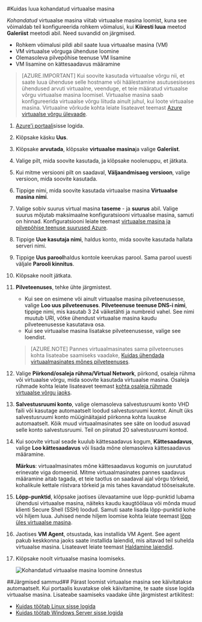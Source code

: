 #<a name="how-to-create-a-custom-virtual-machine"></a>Kuidas luua kohandatud virtuaalse masina

*Kohandatud* virtuaalse masina viitab virtuaalse masina loomist, kuna see võimaldab teil konfigureerida rohkem võimalusi, kui **Kiiresti luua** meetod **Galeriist** meetodi abil. Need suvandid on järgmised.

- Rohkem võimalusi pildi abil saate luua virtuaalse masina (VM)
- VM virtuaalse võrguga ühenduse loomine
- Olemasoleva pilvepõhise teenuse VM lisamine
- VM lisamine on kättesaadavus määramine

> [AZURE.IMPORTANT] Kui soovite kasutada virtuaalse võrgu nii, et saate luua ühenduse selle hostname või häälestamine asutusesiseses ühendused arvuti virtuaalne, veenduge, et teie määratud virtuaalse võrgu virtuaalse masina loomisel. Virtuaalse masina saab konfigureerida virtuaalse võrgu liituda ainult juhul, kui loote virtuaalse masina. Virtuaalne võrkude kohta leiate lisateavet teemast [Azure virtuaalse võrgu ülevaade](http://go.microsoft.com/fwlink/p/?LinkID=294063).

1. [Azure'i portaali](http://manage.windowsazure.com)sisse logida.

2. Klõpsake käsku **Uus**.

3. Klõpsake **arvutada**, klõpsake **virtuaalse masina**ja valige **Galeriist**.

4. Valige pilt, mida soovite kasutada, ja klõpsake noolenuppu, et jätkata.

5. Kui mitme versiooni pilt on saadaval, **Väljaandmisaeg versioon**, valige versioon, mida soovite kasutada.

6. Tippige nimi, mida soovite kasutada virtuaalse masina **Virtuaalse masina nimi**.

7. Valige sobiv suurus virtual masina **taseme** - ja **suurus** abil. Valige suurus mõjutab maksimaalne konfiguratsiooni virtuaalse masina, samuti on hinnad. Konfiguratsiooni leiate teemast [virtuaalse masina ja pilvepõhise teenuse suurused Azure](http://go.microsoft.com/fwlink/p/?LinkID=389844).

8. Tippige **Uue kasutaja nimi**, haldus konto, mida soovite kasutada hallata serveri nimi.

9. Tippige **Uus parool**haldus kontole keerukas parool. Sama parool uuesti väljale **Parooli kinnitus**.

10. Klõpsake noolt jätkata.

11. **Pilveteenuses**, tehke ühte järgmistest.

    - Kui see on esimene või ainult virtuaalse masina pilveteenusesse, valige **Loo uus pilveteenuses**. **Pilveteenuse teenuse DNS-i nimi**, tippige nimi, mis kasutab 3 24 väiketähti ja numbreid vahel. See nimi muutub URI, võtke ühendust virtuaalse masina kaudu pilveteenusesse kasutatava osa.
    - Kui see virtuaalse masina lisatakse pilveteenusesse, valige see loendist.

    > [AZURE.NOTE] Pannes virtuaalmasinates sama pilveteenuses kohta lisateabe saamiseks vaadake, [Kuidas ühendada virtuaalmasinates mõnes pilveteenuses](https://azure.microsoft.com/manage/windows/how-to-guides/connect-to-a-cloud-service/).

12. Valige **Piirkond/osaleja rühma/Virtual Network**, piirkond, osaleja rühma või virtuaalse võrgu, mida soovite kasutada virtuaalse masina. Osaleja rühmade kohta leiate lisateavet teemast [kohta osaleja rühmade virtuaalse võrgu jaoks](../virtual-network/virtual-networks-migrate-to-regional-vnet.md).

13. **Salvestusruumi konto**, valige olemasoleva salvestusruumi konto VHD faili või kasutage automaatselt loodud salvestusruumi kontot. Ainult üks salvestusruumi konto müüginäitajaid piirkonna kohta luuakse automaatselt. Kõik muud virtuaalmasinates see säte on loodud asuvad selle konto salvestusruumi. Teil on piiratud 20 salvestusruumi kontod.

14. Kui soovite virtual seade kuulub kättesaadavus kogum, **Kättesaadavus**, valige **Loo kättesaadavus** või lisada mõne olemasoleva kättesaadavus määramine.

    **Märkus**: virtuaalmasinates mõne kättesaadavus kogumis on juurutatud erinevate viga domeenid. Mitme virtuaalmasinates pannes saadavus määramine aitab tagada, et teie taotlus on saadaval ajal võrgu tõrkeid, kohalikule kettale riistvara tõrkeid ja mis tahes kavandatud tööseisakute.

15.  **Lõpp-punktid**, klõpsake jaotises ülevaatamine uue lõpp-punktid lubama ühendusi virtuaalse masina, näiteks kaudu kaugtöölaua või mõnda muud klienti Secure Shell (SSH) loodud. Samuti saate lisada lõpp-punktid kohe või hiljem luua. Juhised nende hiljem loomise kohta leiate teemast [lõpp üles virtuaalse masina](../articles/virtual-machines/virtual-machines-windows-classic-setup-endpoints.md).

16.  Jaotises **VM Agent**, otsustada, kas installida VM Agent. See agent pakub keskkonna jaoks saate installida laiendid, mis aitavad teil suhelda virtuaalse masina. Lisateavet leiate teemast [Haldamine laiendid](http://go.microsoft.com/FWLink/p/?LinkID=390493).

17. Klõpsake noolt virtuaalse masina loomiseks.

    ![Kohandatud virtuaalse masina loomine õnnestus](./media/howto-custom-create-vm/VMSuccessWindows.png)

##<a name="next-steps"></a>Järgmised sammud##
Pärast loomist virtuaalse masina see käivitatakse automaatselt. Kui portaalis kuvatakse olek käivitamine, te saate sisse logida virtuaalse masina. Lisateabe saamiseks vaadake ühte järgmistest artiklitest:

- [Kuidas töötab Linux sisse logida](../articles/virtual-machines/virtual-machines-linux-mac-create-ssh-keys.md)
- [Kuidas töötab Windows Server sisse logida](../articles/virtual-machines/virtual-machines-windows-classic-connect-logon.md)

